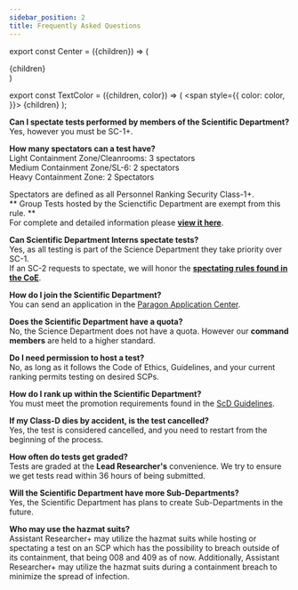 ```yaml
---
sidebar_position: 2
title: Frequently Asked Questions
---
```

export const Center = ({children}) => (
   <div
      style={{
         "textAlign": "center"
      }}>
      {children}
   </div>
)

export const TextColor = ({children, color}) => (
<span
style={{
      color: color,
    }}>
{children}
</span>
);

**Can I spectate tests performed by members of the Scientific Department?**<br />
Yes, however you must be SC-1+.

**How many spectators can a test have?**<br />
Light Containment Zone/Cleanrooms: 3 spectators<br />
Medium Containment Zone/SL-6: 2 spectators<br />
Heavy Containment Zone: 2 Spectators

Spectators are defined as all Personnel Ranking Security Class-1+.<br />
** <TextColor color="#FFD139">Group Tests hosted by the Scienctific Department are exempt from this rule.</TextColor> **<br />
For complete and detailed information please [<TextColor color="#91EABF">**view it here**</TextColor>](https://scpf.network/docs/coe/site\_policies/site\_access#security-class-1).

**Can Scientific Department Interns spectate tests?**<br />
Yes, as all testing is part of the Science Department they take priority over SC-1.<br />
If an SC-2 requests to spectate, we will honor the [<TextColor color="#91EABF">**spectating rules found in the CoE**</TextColor>](https://scpf.network/docs/coe/site\_policies/site\_access#notes).

**How do I join the Scientific Department?**<br />
You can send an application in the [Paragon Application Center](https://www.roblox.com/games/9203277214/Application-Center).

**Does the Scientific Department have a quota?**<br />
No, the Science Department does not have a quota. However our **command members** are held to a higher standard.

**Do I need permission to host a test?**<br />
No, as long as it follows the Code of Ethics, Guidelines, and your current ranking permits testing on desired SCPs.

**How do I rank up within the Scientific Department?**<br />
You must meet the promotion requirements found in the [ScD Guidelines](https://docs.google.com/document/d/1shk6vCUvYNv-Nyitr9_GhH5GguDjc3EC8ynAQCdxmJc/edit).

**If my Class-D dies by accident, is the test cancelled?**<br />
Yes, the test is considered cancelled, and you need to restart from the beginning of the process.

**How often do tests get graded?**<br />
Tests are graded at the <TextColor color="#735cff">**Lead Researcher's**</TextColor> convenience. We try to ensure we get tests read within 36 hours of being submitted.

**Will the Scientific Department have more Sub-Departments?**<br />
Yes, the Scientific Department has plans to create Sub-Departments in the future.

**Who may use the hazmat suits?**<br />
Assistant Researcher+ may utilize the hazmat suits while hosting or spectating a test on an SCP which has the possibility to breach outside of its containment, that being 008 and 409 as of now. Additionally, Assistant Researcher+ may utilize the hazmat suits during a containment breach to minimize the spread of infection.
